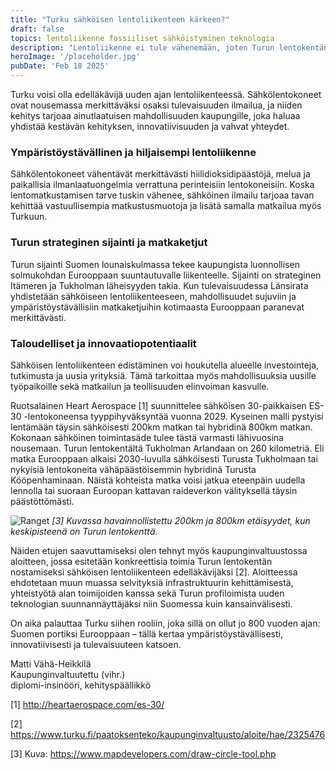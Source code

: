 ```yaml
---
title: "Turku sähköisen lentoliikenteen kärkeen?"
draft: false
topics: lentoliikenne fossiiliset sähköistyminen teknologia
description: "Lentoliikenne ei tule vähenemään, joten Turun lentokentän pitää olla ensimmäisten joukossa sähköistä lentämistä tukevia sijaintinsa vuoksi."
heroImage: '/placeholder.jpg'
pubDate: 'Feb 18 2025'
---
```


Turku voisi olla edelläkävijä uuden ajan lentoliikenteessä. Sähkölentokoneet ovat nousemassa merkittäväksi osaksi tulevaisuuden ilmailua, ja niiden kehitys tarjoaa ainutlaatuisen mahdollisuuden kaupungille, joka haluaa yhdistää kestävän kehityksen, innovatiivisuuden ja vahvat yhteydet.

### Ympäristöystävällinen ja hiljaisempi lentoliikenne
Sähkölentokoneet vähentävät merkittävästi hiilidioksidipäästöjä, melua ja paikallisia ilmanlaatuongelmia verrattuna perinteisiin lentokoneisiin. Koska lentomatkustamisen tarve tuskin vähenee, sähköinen ilmailu tarjoaa tavan kehittää vastuullisempia matkustusmuotoja ja lisätä samalla matkailua myös Turkuun.

### Turun strateginen sijainti ja matkaketjut
Turun sijainti Suomen lounaiskulmassa tekee kaupungista luonnollisen solmukohdan Eurooppaan suuntautuvalle liikenteelle. Sijainti on strateginen Itämeren ja Tukholman läheisyyden takia. Kun tulevaisuudessa Länsirata yhdistetään sähköiseen lentoliikenteeseen, mahdollisuudet sujuviin ja ympäristöystävällisiin matkaketjuihin kotimaasta Eurooppaan paranevat merkittävästi.

### Taloudelliset ja innovaatiopotentiaalit
Sähköisen lentoliikenteen edistäminen voi houkutella alueelle investointeja, tutkimusta ja uusia yrityksiä. Tämä tarkoittaa myös mahdollisuuksia uusille työpaikoille sekä matkailun ja teollisuuden elinvoiman kasvulle.

Ruotsalainen Heart Aerospace [1] suunnittelee sähköisen 30-paikkaisen ES-30 -lentokoneensa tyyppihyväksyntää vuonna 2029. Kyseinen malli pystyisi lentämään täysin sähköisesti 200km matkan tai hybridinä 800km matkan. Kokonaan sähköinen toimintasäde tulee tästä varmasti lähivuosina nousemaan. Turun lentokentältä Tukholman Arlandaan on 260 kilometriä. Eli matka Eurooppaan alkaisi 2030-luvulla sähköisesti Turusta Tukholmaan tai nykyisiä lentokoneita vähäpäästöisemmin hybridinä Turusta Kööpenhaminaan. Näistä kohteista matka voisi jatkua eteenpäin uudella lennolla tai suoraan Euroopan kattavan raideverkon välityksellä täysin päästöttömästi.

![Ranget](/etaisyydet_turusta.png)
*[3] Kuvassa havainnollistettu 200km ja 800km etäisyydet, kun keskipisteenä on Turun lentokenttä.*

Näiden etujen saavuttamiseksi olen tehnyt myös kaupunginvaltuustossa aloitteen, jossa esitetään konkreettisia toimia Turun lentokentän nostamiseksi sähköisen lentoliikenteen edelläkävijäksi [2]. Aloitteessa ehdotetaan muun muassa selvityksiä infrastruktuurin kehittämisestä, yhteistyötä alan toimijoiden kanssa sekä Turun profiloimista uuden teknologian suunnannäyttäjäksi niin Suomessa kuin kansainvälisesti.

On aika palauttaa Turku siihen rooliin, joka sillä on ollut jo 800 vuoden ajan: Suomen portiksi Eurooppaan – tällä kertaa ympäristöystävällisesti, innovatiivisesti ja tulevaisuuteen katsoen.

Matti Vähä-Heikkilä  
Kaupunginvaltuutettu (vihr.)  
diplomi-insinööri, kehityspäällikkö

[1] http://heartaerospace.com/es-30/ 

[2] https://www.turku.fi/paatoksenteko/kaupunginvaltuusto/aloite/hae/2325476

[3] Kuva: https://www.mapdevelopers.com/draw-circle-tool.php 
